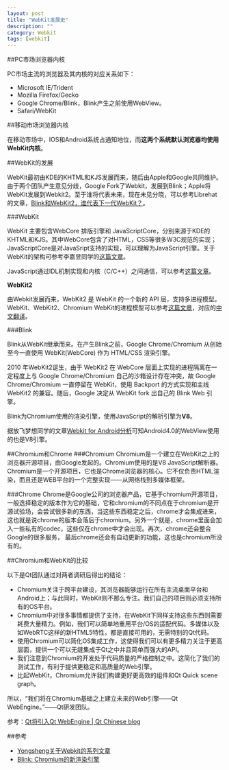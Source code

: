 ```yaml
---
layout: post
title: "WebKit发展史"
description: ""
category: Webkit
tags: [webkit]
--- 
```

##PC市场浏览器内核

PC市场主流的浏览器及其内核的对应关系如下：

- Microsoft IE/Trident
- Mozilla Firefox/Gecko
- Google Chrome/Blink，Blink产生之前使用WebView。
- Safari/WebKit

<!--more-->

##移动市场浏览器内核

在移动市场中，IOS和Android系统占通知地位，而**这两个系统默认浏览器均使用WebKit内核**。

##WebKit的发展

WebKit最初由KDE的KHTML和KJS发展而来，随后由Apple和Google共同维护。由于两个团队产生意见分歧，Google Fork了Webkit，发展到Blink；Apple将WebKit发展到Webkit2。至于谁将代表未来，现在未见分晓，可以参考Librehat的文章，[Blink和WebKit2，谁代表下一代WebKit？](
https://www.librehat.com/blink-and-webkit-2-who-represents-the-next-generation-of-webkit/)。

###WebKit

WebKit 主要包含WebCore 排版引擎和 JavaScriptCore，分别来源于KDE的KHTML和KJS。其中WebCore包含了对HTML，CSS等很多W3C规范的实现；JavaScriptCore是对JavaSript支持的实现，可以理解为JavaScript引擎。关于WebKit的架构可参考李嘉昱同学的[这篇文章](http://www.cnblogs.com/jyli/archive/2010/01/31/1660355.html)。

JavaScript通过IDL机制实现和内核（C/C++）之间通信，可以参考[这篇文章](http://blog.csdn.net/cutesource/article/details/8862287)。

**WebKit2**

由Webkit发展而来，WebKit2 是 WebKit 的一个新的 API 层，支持多进程模型。WebKit、WebKit2、Chromium WebKit的进程模型可以参考[这篇文章](http://trac.webkit.org/wiki/WebKit2)，对应的[中文翻译](http://elastos.org/elorg_files/misc/tongji-ssec/webkit2%E7%AE%80%E4%BB%8B.pdf)。

###Blink

Blink从WebKit继承而来。在产生Blink之前，Google Chrome/Chromium 从创始至今一直使用 WebKit(WebCore) 作为 HTML/CSS 渲染引擎。

2010 年WebKit2诞生，由于 WebKit2 在 WebCore 层面上实现的进程隔离在一定程度上与 Google Chrome/Chromium 自己的沙箱设计存在冲突，故 Google Chrome/Chromium 一直停留在 WebKit，使用 Backport 的方式实现和主线 WebKit2 的兼容。随后，Google 决定从 WebKit fork 出自己的 Blink Web 引擎。

Blink为Chromium使用的渲染引擎，使用JavaScript的解析引擎为**V8**。

据放飞梦想同学的文章[Webkit for Android分析](http://mogoweb.net/archives/182)可知Android4.0的WebView使用的也是V8引擎。

##Chromium和Chrome
###Chromium
Chromium是一个建立在WebKit之上的浏览器开源项目，由Google发起的。Chromium使用的是V8 JavaScript解析器。Chromium是一个开源项目，它也是Chrome浏览器的核心。它不仅负责HTML渲染，而且还是WEB平台的一个完整实现——从网络栈到多媒体框架。

###Chrome
Chrome是Google公司的浏览器产品，它基于chromium开源项目，一般选择稳定的版本作为它的基础，它和chromium的不同点在于chromium是开源试验场，会尝试很多新的东西，当这些东西稳定之后，chrome才会集成进来，这也就是说chrome的版本会落后于chromium。另外一个就是，chrome里面会加入一些私有的codec，这些仅在chrome中才会出现。再次，chrome还会整合Google的很多服务， 最后chrome还会有自动更新的功能，这也是chromium所没有的。

##Chromium和WebKit的比较

以下是Qt团队通过对两者调研后得出的结论：

* Chromium关注于跨平台建设，其浏览器能够运行在所有主流桌面平台和Android上；与此同时，WebKit则不那么专注。我们自己的项目则必须支持所有的OS平台。
* Chromium中对很多事情都提供了支持，在WebKit下同样支持这些东西则需要耗费大量精力。例如，我们可以简单地重用平台/OS的适配代码。多媒体以及如WebRTC这样的新HTML5特性，都是直接可用的，无需特别的Qt代码。
* 使用Chromium可以简化OS集成工作，这使得我们可以有更多精力关注于更高层面，提供一个可以无缝集成于Qt之中并且简单而强大的API。
* 我们注意到Chromium的开发处于代码质量的严格控制之中。这简化了我们的测试工作，有利于提供更稳定和高质量的Web引擎。
* 比起WebKit，Chromium允许我们构建更好更高效的组件和Qt Quick scene graph。

所以，“我们将在Chromium基础之上建立未来的Web引擎——Qt WebEngine。”——Qt研发团队。

参考：[Qt将引入Qt WebEngine | Qt Chinese blog](http://blog.qt.digia.com/cn/2013/09/25/introducing-the-qt-webengine/)

##参考
- [Yongsheng关于Webkit的系列文章](http://blog.csdn.net/milado_nju/article/category/1060499)
- [Blink: Chromium的新渲染引擎](http://blog.csdn.net/doon/article/details/9253453)